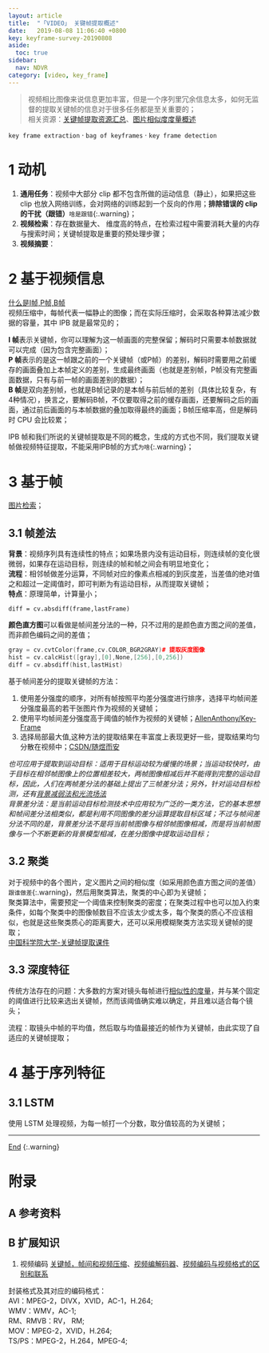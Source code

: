 ```yaml
---
layout: article
title:  "「VIDEO」 关键帧提取概述"
date:   2019-08-08 11:06:40 +0800
key: keyframe-survey-20190808
aside:
  toc: true
sidebar:
  nav: NDVR
category: [video, key_frame]
---
```

<span id='head'></span>  
>视频相比图像来说信息更加丰富，但是一个序列里冗余信息太多，如何无监督的提取关键帧的信息对于很多任务都是至关重要的；    
相关资源：[关键帧提取资源汇总](/video/key_frame/2019/06/12/foundation.html)、[图片相似度度量概述](/image_process/2019/06/25/image-similarities-survey.html)     

<!--more-->  
`key frame extraction` · `bag of keyframes` · `key frame detection`    

# 1 动机
1. **通用任务**：视频中大部分 clip 都不包含所做的运动信息（静止），如果把这些 clip 也放入网络训练，会对网络的训练起到一个反向的作用；**排除错误的 clip 的干扰（跟错）**`啥是跟错`{:.warning}；    
1. **视频检索**：存在数据量大、 维度高的特点，在检索过程中需要消耗大量的内存与搜索时间；关键帧提取是重要的预处理步骤；       
1. **视频摘要**：     

# 2 基于视频信息
[什么是I帧,P帧,B帧](https://blog.csdn.net/abcjennifer/article/details/6577934)     
视频压缩中，每帧代表一幅静止的图像；而在实际压缩时，会采取各种算法减少数据的容量，其中 IPB 就是最常见的；      

**I 帧**表示关键帧，你可以理解为这一帧画面的完整保留；解码时只需要本帧数据就可以完成（因为包含完整画面）；    
**P 帧**表示的是这一帧跟之前的一个关键帧（或P帧）的差别，解码时需要用之前缓存的画面叠加上本帧定义的差别，生成最终画面（也就是差别帧，P帧没有完整画面数据，只有与前一帧的画面差别的数据）；     
**B 帧**是双向差别帧，也就是B帧记录的是本帧与前后帧的差别（具体比较复杂，有4种情况），换言之，要解码B帧，不仅要取得之前的缓存画面，还要解码之后的画面，通过前后画面的与本帧数据的叠加取得最终的画面；B帧压缩率高，但是解码时 CPU 会比较累；    

IPB 帧和我们所说的关键帧提取是不同的概念，生成的方式也不同，我们提取关键帧做视频特征提取，不能采用IPB帧的方式`为啥`{:.warning}；    

# 3 基于帧
[图片检索](/cv/retrieval/2019/08/20/survey.html)；     

## 3.1 帧差法
**背景**：视频序列具有连续性的特点；如果场景内没有运动目标，则连续帧的变化很微弱，如果存在运动目标，则连续的帧和帧之间会有明显地变化；    
**流程**：相邻帧做差分运算，不同帧对应的像素点相减的到灰度差，当差值的绝对值之和超过一定阈值时，即可判断为有运动目标，从而提取关键帧；     
**特点**：原理简单，计算量小；  

`diff = cv.absdiff(frame,lastFrame)`      

**颜色直方图**可以看做是帧间差分法的一种，只不过用的是颜色直方图之间的差值，而非颜色编码之间的差值；    

```c++
gray = cv.cvtColor(frame,cv.COLOR_BGR2GRAY)# 提取灰度图像
hist = cv.calcHist([gray],[0],None,[256],[0,256])
diff = cv.absdiff(hist,lastHist)
```

基于帧间差分的提取关键帧的方法：    
1. 使用差分强度的顺序，对所有帧按照平均差分强度进行排序，选择平均帧间差分强度最高的若干张图片作为视频的关键帧；     
1. 使用平均帧间差分强度高于阈值的帧作为视频的关键帧；[AllenAnthony/Key-Frame](https://github.com/AllenAnthony/Key-Frame)     
1. 选择局部最大值,这种方法的提取结果在丰富度上表现更好一些，提取结果均匀分散在视频中；[CSDN/随煜而安](https://blog.csdn.net/u011583927/article/details/84842915)             

*也可应用于提取到运动目标：适用于目标运动较为缓慢的场景；当运动较快时，由于目标在相邻帧图像上的位置相差较大，两帧图像相减后并不能得到完整的运动目标，因此，人们在两帧差分法的基础上提出了三帧差分法；另外，针对运动目标检测，还有[背景减弱法和光流场法](https://blog.csdn.net/zhang1308299607/article/details/80081553)*    
*背景差分法：是当前运动目标检测技术中应用较为广泛的一类方法，它的基本思想和帧间差分法相类似，都是利用不同图像的差分运算提取目标区域；不过与帧间差分法不同的是，背景差分法不是将当前帧图像与相邻帧图像相减，而是将当前帧图像与一个不断更新的背景模型相减，在差分图像中提取运动目标；*     


## 3.2 聚类
对于视频中的各个图片，定义图片之间的相似度（如采用颜色直方图之间的差值）`跟谁做差`{:.warning}，然后用聚类算法，聚类的中心即为关键帧；     
聚类算法中，需要预定一个阈值来控制聚类的密度；在聚类过程中也可以加入约束条件，如每个聚类中的图像帧数目不应该太少或太多，每个聚类的质心不应该相似，也就是这些聚类质心的距离要大，还可以采用模糊聚类方法实现关键帧的提取；      
[中国科学院大学-关键帧提取课件](https://wenku.baidu.com/view/598512156bec0975f565e24d.html)     

## 3.3 深度特征
传统方法存在的问题：大多数的方案对镜头每帧进行[相似性的度量](/image_process/2019/06/25/image-similarities-survey.html)，并与某个固定的阈值进行比较来选出关键帧，然而该阈值确实难以确定，并且难以适合每个镜头；    

流程：取镜头中帧的平均值，然后取与均值最接近的帧作为关键帧，由此实现了自适应的关键帧提取；     


# 4 基于序列特征
## 3.1 LSTM
使用 LSTM 处理视频，为每一帧打一个分数，取分值较高的为关键帧；   


-------------------  
[End](#head)
{:.warning}  


# 附录
## A 参考资料

## B 扩展知识
1. 视频编码
[关键帧，帧间和视频压缩](https://www.jianshu.com/p/6c90f0513084)、[视频编解码器](https://zh.wikipedia.org/wiki/%E8%A7%86%E9%A2%91%E7%BC%96%E8%A7%A3%E7%A0%81%E5%99%A8)、[视频编码与视频格式的区别和联系](https://www.cnblogs.com/yinxiangpei/articles/3501800.html)  

封装格式及其对应的编码格式：    
AVI：MPEG-2，DIVX，XVID，AC-1，H.264;   
WMV：WMV，AC-1;    
RM、RMVB：RV， RM;   
MOV：MPEG-2，XVID，H.264;   
TS/PS：MPEG-2，H.264，MPEG-4;    
